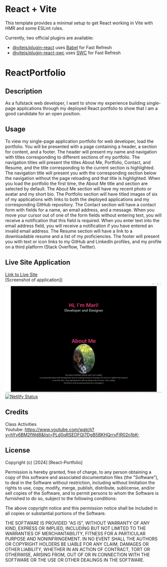 # React + Vite

This template provides a minimal setup to get React working in Vite with HMR and some ESLint rules.

Currently, two official plugins are available:

- [@vitejs/plugin-react](https://github.com/vitejs/vite-plugin-react/blob/main/packages/plugin-react/README.md) uses [Babel](https://babeljs.io/) for Fast Refresh
- [@vitejs/plugin-react-swc](https://github.com/vitejs/vite-plugin-react-swc) uses [SWC](https://swc.rs/) for Fast Refresh

# ReactPortfolio

## Description
As a fullstack web developer, I want to show my experience building single-page applications through my deployed React portfolio to show that I am a good candidate for an open position.

## Usage
To view my single-page application portfolio for web developer, load the portfolio.  You will be presented with a page containing a header, a section for content, and a footer. The header will present my name and navigation with titles corresponding to different sections of my portfolio.  The navigation titles will present the titles About Me, Portfolio, Contact, and Resume, and the title corresponding to the current section is highlighted. The navigation title will present you with the corresponding section below the navigation without the page reloading and that title is highlighted. When you load the portfolio the first time, the About Me title and section are selected by default. The About Me section will have my recent photo or avatar and my short bio. The Portfolio section will have titled images of six of my applications with links to both the deployed applications and my corresponding GitHub repository. The Contact section will have a contact form with fields for a name, an email address, and a message. When you move your cursor out of one of the form fields without entering text, you will receive a notification that this field is required. When you enter text into the email address field, you will receive a notification if you have entered an invalid email address. The Resume section will have a link to a downloadable resume and a list of my proficiencies. The footer
will present you with text or icon links to my GitHub and LinkedIn profiles, and my profile on a third platform (Stack Overflow, Twitter).

## Live Site Application
[Link to Live Site](https://app.netlify.com/sites/scintillating-gumption-4e4eb3/deploys/65b065771276b11f216efef8)<br>
[Screenshot of application](![Alt text](ReactPortfolio/public/website.png)
[![Netlify Status](https://api.netlify.com/api/v1/badges/3345bb4a-01fa-462f-b853-0686f4cce440/deploy-status)](https://app.netlify.com/sites/scintillating-gumption-4e4eb3/deploys?branch=ReactPortfolio)<br>


## Credits
Class Activities<br>
Youtube: https://www.youtube.com/watch?v=hYv6BM2fWd8&list=PLd0qRSEDFQI7DgB5BKHQrryFlR02n1bK-<br>

## License
Copyright (c) [2024] [React-Portfolio]

Permission is hereby granted, free of charge, to any person obtaining a copy
of this software and associated documentation files (the "Software"), to deal
in the Software without restriction, including without limitation the rights
to use, copy, modify, merge, publish, distribute, sublicense, and/or sell
copies of the Software, and to permit persons to whom the Software is
furnished to do so, subject to the following conditions:

The above copyright notice and this permission notice shall be included in all
copies or substantial portions of the Software.

THE SOFTWARE IS PROVIDED "AS IS", WITHOUT WARRANTY OF ANY KIND, EXPRESS OR
IMPLIED, INCLUDING BUT NOT LIMITED TO THE WARRANTIES OF MERCHANTABILITY,
FITNESS FOR A PARTICULAR PURPOSE AND NONINFRINGEMENT. IN NO EVENT SHALL THE
AUTHORS OR COPYRIGHT HOLDERS BE LIABLE FOR ANY CLAIM, DAMAGES OR OTHER
LIABILITY, WHETHER IN AN ACTION OF CONTRACT, TORT OR OTHERWISE, ARISING FROM,
OUT OF OR IN CONNECTION WITH THE SOFTWARE OR THE USE OR OTHER DEALINGS IN THE
SOFTWARE.